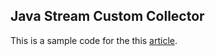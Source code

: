 ## Java Stream Custom Collector
This is a sample code for the this [article](https://medium.com/@f.pashaeee/java-stream-custom-collector-376409c7af4).
